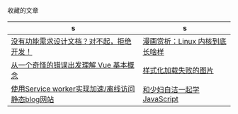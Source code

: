 收藏的文章

|s|s|
|---|---|
|[没有功能需求设计文档？对不起，拒绝开发！](http://blog.jobbole.com/110645/)|[漫画赏析：Linux 内核到底长啥样](http://blog.jobbole.com/110581/)|
|[从一个奇怪的错误出发理解 Vue 基本概念](https://zhuanlan.zhihu.com/p/25486761#tipjar)|[样式化加载失败的图片](http://web.jobbole.com/90430/)|
|[使用Service worker实现加速/离线访问静态blog网站](http://web.jobbole.com/90421/)|[和少妇白洁一起学JavaScript](https://segmentfault.com/a/1190000008449808)|
